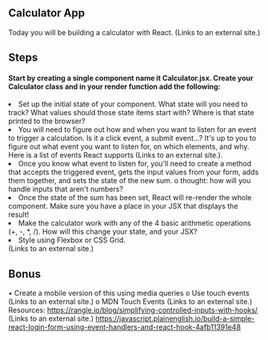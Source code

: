 ## Calculator App
Today you will be building a calculator with React.
 (Links to an external site.)
 
## Steps
#### Start by creating a single component name it Calculator.jsx. Create your Calculator class and in your render function add the following:

<li>	Set up the initial state of your component. What state will you need to track? What values should those state items start with? Where is that state printed to the browser?</li>
<li> You will need to figure out how and when you want to listen for an event to trigger a calculation. Is it a click event, a submit event...? It's up to you to figure out what event you want to listen for, on which elements, and why. Here is a list of events React supports (Links to an external site.).</li>
<li> Once you know what event to listen for, you'll need to create a method that accepts the triggered event, gets the input values from your form, adds them together, and sets the state of the new sum.
o	thought: how will you handle inputs that aren't numbers? </li>
<li>	Once the state of the sum has been set, React will re-render the whole component. Make sure you have a place in your JSX that displays the result!</li>
<li>	Make the calculator work with any of the 4 basic arithmetic operations (+, -, *, /). How will this change your state, and your JSX? </li>
<li>	Style using Flexbox or CSS Grid.</li>
 (Links to an external site.)
 
 ## Bonus
•	Create a mobile version of this using media queries
o	Use touch events (Links to an external site.)
o	MDN Touch Events (Links to an external site.)
Resources:
https://rangle.io/blog/simplifying-controlled-inputs-with-hooks/ (Links to an external site.)
https://javascript.plainenglish.io/build-a-simple-react-login-form-using-event-handlers-and-react-hook-4afb11391e48
